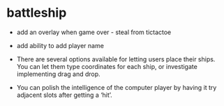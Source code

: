 # battleship

- add an overlay when game over - steal from tictactoe
- add ability to add player name

- There are several options available for letting users place their ships. You can let them type coordinates for each ship, or investigate implementing drag and drop.
- You can polish the intelligence of the computer player by having it try adjacent slots after getting a ‘hit’.
